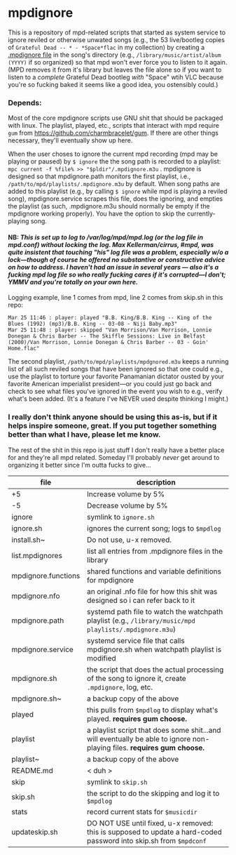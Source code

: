 # mpdignore
This is a repository of mpd-related scripts that started as system service to ignore reviled or otherwise unwated songs (e.g., the 53 live/bootleg copies of `Grateful Dead -- * - *Space*flac` in my collection) by creating a [.mpdignore file](https://mpd.readthedocs.io/en/latest/user.html#the-music-directory-and-the-database:~:text=mpdignore) in the song's directory (e.g., `/library/music/artist/album (YYYY)` if so organized) so that mpd won't ever force you to listen to it again.  (MPD removes it from it's library but leaves the file alone so if you want to listen to a _complete_ Grateful Dead bootleg _with_ "Space" wtih VLC because you're so fucking baked it seems like a good idea, you ostensibly could.)

### Depends:
Most of the core mpdignore scripts use GNU shit that should be packaged with linux. The playlist, played, etc., scripts that interact with mpd require `gum` from https://github.com/charmbracelet/gum.
If there are other things necessary, they'll eventually show up here.

When the user choses to ignore the current mpd recording (mpd may be playing or paused) by `$ ignore` the the song path is recorded to a playlist: `mpc current -f %file% >> "$pldir"/.mpdignore.m3u` .
mpdignore is designed so that mpdignore.path monitors the first playlist, i.e., `/path/to/mpd/playlists/.mpdignore.m3u` by default.  When song paths are added to this playlist (e.g., by calling `$ ignore` while mpd is playing a reviled song), mpdignore.service scrapes this file, does the ignoring, and empties the playlist (as such, .mpdignore.m3u should normally be empty if the mpdignore working properly).  You have the option to skip the currently-playing song.  

#### NB: *This is set up to log to /var/log/mpd/mpd.log (or the log file in mpd.conf) without locking the log.  Max Kellerman/cirrus, #mpd, was quite insistent that touching "his" log file was a problem, especially w/o a lock—though of course he offered no substantive or constructive advice on how to address.  I haven't had an issue in several years — also it's a fucking mpd log file so who really fucking cares if it's corrupted—I don't; YMMV and you're totally on your own here.*
Logging example, line 1 comes from mpd, line 2 comes from skip.sh in this repo: 
```
Mar 25 11:46 : player: played "B.B. King/B.B. King -- King of the Blues (1992) (mp3)/B.B. King -- 03-08 - Niji Baby.mp3"
Mar 25 11:48 : player: skipped "Van Morrison/Van Morrison, Lonnie Donegan & Chris Barber -- The Skiffle Sessions: Live in Belfast (2000)/Van Morrison, Lonnie Donegan & Chris Barber -- 03 - Goin' Home.flac"
```

The second playlist, `/path/to/mpd/playlists/mpdgnored.m3u` keeps a running list of all such reviled songs that have been ignored so that one could e.g., use the playlist to torture your favorite Panamanian dictator ousted by your favorite American imperialist president—or you could just go back and check to see what files you've ignored in the event you wish to e.g., verify what's been added.  (It's a feature I've NEVER used despite thinking I might.)

### I really don't think anyone should be using this as-is, but if it helps inspire someone, great.  If you put together something better than what I have, please let me know.

The rest of the shit in this repo is just stuff I don't really have a better place for and they're all mpd related.  Someday I'll probably _never_ get around to organizing it better since I'm outta fucks to give...

| file 	| description 	|
|---- |----------------------  |
| +5			| Increase volume by 5%  |
| -5			| Decrease volume by 5%  |
| ignore		| symlink to `ignore.sh`  |
| ignore.sh		| ignores the current song; logs to `$mpdlog`  |
| install.sh~           |Do not use, u-x removed.
| list.mpdignores          |list all entries from .mpdignore files in the library
| mpdignore.functions      |shared functions and variable definitions for mpdignore
| mpdignore.nfo            |an original .nfo file for how this shit was designed so i can refer back to it
| mpdignore.path           |systemd path file to watch the watchpath playlist (e.g., `/library/music/mpd playlists/.mpdignore.m3u`)
| mpdignore.service        |systemd service file that calls mpdignore.sh when watchpath playlist is modified
| mpdignore.sh             |the script that does the actual processing of the song to ignore it, create `.mpdignore`, log, etc.
| mpdignore.sh~            |a backup copy of the above
| played                   |this pulls from `$mpdlog` to display what's played.  **requires gum choose.**
| playlist                 |a playlist script that does some shit...and will eventually be able to ignore non-playing files. **requires gum choose.**
| playlist~                |a backup copy of the above
| README.md                |< duh >
| skip                     |symlink to `skip.sh`
| skip.sh                  |the script to do the skipping and log it to `$mpdlog`
| stats                    |record current stats for `$musicdir`
| updateskip.sh            |DO NOT USE until fixed, u-x removed:  this is supposed to update a hard-coded password into skip.sh from `$mpdconf`



